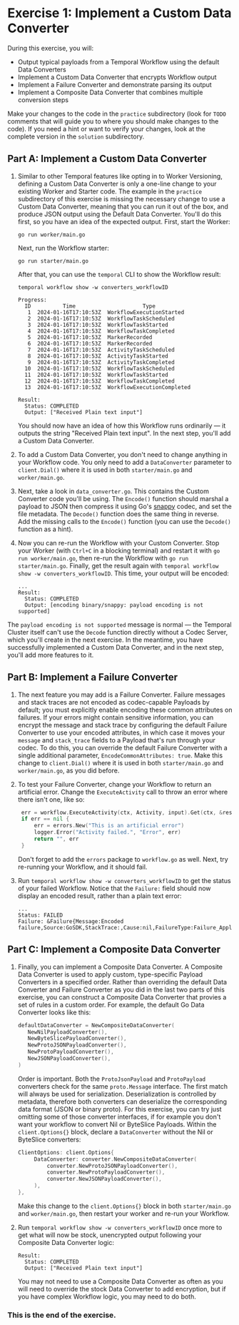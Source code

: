 # Exercise 1: Implement a Custom Data Converter

During this exercise, you will: 

* Output typical payloads from a Temporal Workflow using the default Data Converters
* Implement a Custom Data Converter that encrypts Workflow output
* Implement a Failure Converter and demonstrate parsing its output
* Implement a Composite Data Converter that combines multiple conversion steps

Make your changes to the code in the `practice` subdirectory (look for 
`TODO` comments that will guide you to where you should make changes to 
the code). If you need a hint or want to verify your changes, look at 
the complete version in the `solution` subdirectory.


## Part A: Implement a Custom Data Converter

1. Similar to other Temporal features like opting in to Worker Versioning,
   defining a Custom Data Converter is only a one-line change to your existing
   Worker and Starter code. The example in the `practice` subdirectory of this
   exercise is missing the necessary change to use a Custom Data Converter,
   meaning that you can run it out of the box, and produce JSON output using the
   Default Data Converter. You'll do this first, so you have an idea of the
   expected output. First, start the Worker:

   ```shell
   go run worker/main.go
   ```

   Next, run the Workflow starter:

   ```shell
   go run starter/main.go
   ```

   After that, you can use the `temporal` CLI to show the Workflow result:

   ```shell
   temporal workflow show -w converters_workflowID
   ```

   ```
   Progress:
     ID          Time                     Type
      1  2024-01-16T17:10:53Z  WorkflowExecutionStarted
      2  2024-01-16T17:10:53Z  WorkflowTaskScheduled
      3  2024-01-16T17:10:53Z  WorkflowTaskStarted
      4  2024-01-16T17:10:53Z  WorkflowTaskCompleted
      5  2024-01-16T17:10:53Z  MarkerRecorded
      6  2024-01-16T17:10:53Z  MarkerRecorded
      7  2024-01-16T17:10:53Z  ActivityTaskScheduled
      8  2024-01-16T17:10:53Z  ActivityTaskStarted
      9  2024-01-16T17:10:53Z  ActivityTaskCompleted
     10  2024-01-16T17:10:53Z  WorkflowTaskScheduled
     11  2024-01-16T17:10:53Z  WorkflowTaskStarted
     12  2024-01-16T17:10:53Z  WorkflowTaskCompleted
     13  2024-01-16T17:10:53Z  WorkflowExecutionCompleted

   Result:
     Status: COMPLETED
     Output: ["Received Plain text input"]
   ```

   You should now have an idea of how this Workflow runs ordinarily — it outputs
   the string "Received Plain text input". In the next step, you'll add a Custom
   Data Converter.
2. To add a Custom Data Converter, you don't need to change anything in your
   Workflow code. You only need to add a `DataConverter` parameter to
   `client.Dial()` where it is used in both `starter/main.go` and
   `worker/main.go`.
3. Next, take a look in `data_converter.go`. This contains the Custom Converter
   code you'll be using. The `Encode()` function should marshal a payload to
   JSON then compress it using Go's [snappy](https://github.com/google/snappy)
   codec, and set the file metadata. The `Decode()` function does the same thing
   in reverse. Add the missing calls to the `Encode()` function (you can use the
   `Decode()` function as a hint).
4. Now you can re-run the Workflow with your Custom Converter. Stop your Worker
   (with `Ctrl+C` in a blocking terminal) and restart it with `go run
   worker/main.go`, then re-run the Workflow with `go run starter/main.go`.
   Finally, get the result again with `temporal workflow show -w
   converters_workflowID`. This time, your output will be encoded:

   ```
   ...
   Result:
     Status: COMPLETED
     Output: [encoding binary/snappy: payload encoding is not supported]
   ```

  The `payload encoding is not supported` message is normal — the Temporal
  Cluster itself can't use the `Decode` function directly without a Codec
  Server, which you'll create in the next exercise. In the meantime, you have
  successfully implemented a Custom Data Converter, and in the next step, you'll
  add more features to it. 


## Part B: Implement a Failure Converter

1. The next feature you may add is a Failure Converter. Failure messages and
   stack traces are not encoded as codec-capable Payloads by default; you must
   explicitly enable encoding these common attributes on failures. If your
   errors might contain sensitive information, you can encrypt the message and
   stack trace by configuring the default Failure Converter to use your encoded
   attributes, in which case it moves your `message` and `stack_trace` fields to a
   Payload that's run through your codec. To do this, you can override the
   default Failure Converter with a single additional parameter,
   `EncodeCommonAttributes: true`. Make this change to `client.Dial()` where it
   is used in both `starter/main.go` and `worker/main.go`, as you did before.
2. To test your Failure Converter, change your Workflow to return an artificial
   error. Change the `ExecuteActivity` call to throw an error where there isn't
   one, like so:

   ```go
	err = workflow.ExecuteActivity(ctx, Activity, input).Get(ctx, &result)
	if err == nil {
		err = errors.New("This is an artificial error")
		logger.Error("Activity failed.", "Error", err)
		return "", err
	}
   ```

   Don't forget to add the `errors` package to `workflow.go` as well. Next, try
   re-running your Workflow, and it should fail.
3. Run `temporal workflow show -w converters_workflowID` to get the status of your
   failed Workflow. Notice that the `Failure:` field should now display an encoded
   result, rather than a plain text error:

   ```
   ...
   Status: FAILED
   Failure: &Failure{Message:Encoded failure,Source:GoSDK,StackTrace:,Cause:nil,FailureType:Failure_ApplicationFailureInfo,}
   ```


## Part C: Implement a Composite Data Converter

1. Finally, you can implement a Composite Data Converter. A Composite Data
   Converter is used to apply custom, type-specific Payload Converters in a
   specified order. Rather than overriding the default Data Converter and
   Failure Converter as you did in the last two parts of this exercise, you can
   construct a Composite Data Converter that provies a set of rules in a custom
   order. For example, the default Go Data Converter looks like this:

   ```go
   defaultDataConverter = NewCompositeDataConverter(
      NewNilPayloadConverter(),
      NewByteSlicePayloadConverter(),
      NewProtoJSONPayloadConverter(),
      NewProtoPayloadConverter(),
      NewJSONPayloadConverter(),
   )
   ```

   Order is important. Both the `ProtoJsonPayload` and `ProtoPayload` converters
   check for the same `proto.Message` interface. The first match will always be
   used for serialization. Deserialization is controlled by metadata, therefore
   both converters can deserialize the corresponding data format (JSON or binary
   proto). For this exercise, you can try just omitting some of those converter
   interfaces, if for example you don't want your workflow to convert Nil or
   ByteSlice Payloads. Within the `client.Options{}` block, declare a
   `DataConverter` without the Nil or ByteSlice converters:

   ```go
   ClientOptions: client.Options{
		DataConverter: converter.NewCompositeDataConverter(
			converter.NewProtoJSONPayloadConverter(),
			converter.NewProtoPayloadConverter(),
			converter.NewJSONPayloadConverter(),
		),
   },
   ```

   Make this change to the `client.Options{}` block in both `starter/main.go` and
   `worker/main.go`, then restart your worker and re-run your Workflow.
2. Run `temporal workflow show -w converters_workflowID` once more to get what will
   now be stock, unencrypted output following your Composite Data Converter logic:

   ```
   Result:
     Status: COMPLETED
     Output: ["Received Plain text input"]
   ```

   You may not need to use a Composite Data Converter as often as you will need
   to override the stock Data Converter to add encryption, but if you have
   complex Workflow logic, you may need to do both.


### This is the end of the exercise.

